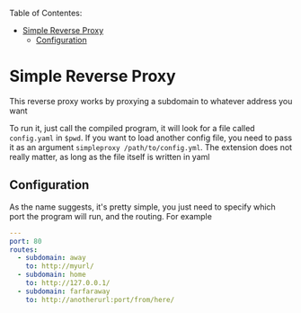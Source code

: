 Table of Contentes:
- [Simple Reverse Proxy](#simple-reverse-proxy)
  - [Configuration](#configuration)


# Simple Reverse Proxy
This reverse proxy works by proxying a subdomain to whatever address you want

To run it, just call the compiled program, it will look for a file called `config.yaml` in `$pwd`. If you want to load another config file, you need to pass it as an argument `simpleproxy /path/to/config.yml`. The extension does not really matter, as long as the file itself is written in yaml

## Configuration
As the name suggests, it's pretty simple, you just need to specify which port the program will run, and the routing. For example
```yaml
---
port: 80
routes:
  - subdomain: away
    to: http://myurl/
  - subdomain: home
    to: http://127.0.0.1/
  - subdomain: farfaraway
    to: http://anotherurl:port/from/here/
```